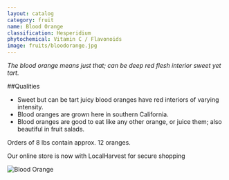 ```yaml
---
layout: catalog
category: fruit
name: Blood Orange
classification: Hesperidium
phytochemical: Vitamin C / Flavonoids
image: fruits/bloodorange.jpg
---
```


*The blood orange means just that; can be deep red flesh interior sweet yet tart.*

##Qualities 
 
- Sweet but can be tart juicy blood oranges have red interiors of varying intensity. 
- Blood oranges are grown here in southern California.
- Blood oranges are good to eat like any other orange, or juice them; also beautiful in fruit salads. 

Orders of 8 lbs contain approx. 12 oranges.

Our online store is now with LocalHarvest for secure shopping

![Blood Orange](http://upload.wikimedia.org/wikipedia/commons/5/5d/BloodOrange.jpg)

